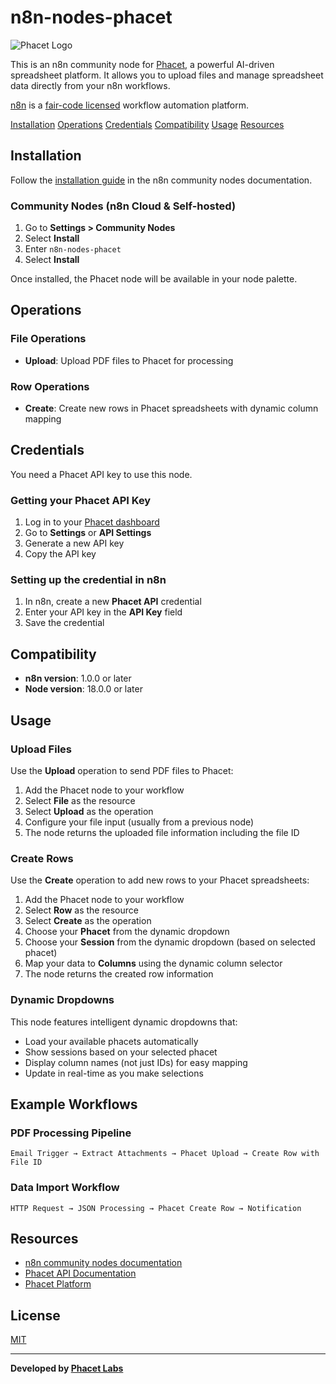 # n8n-nodes-phacet

![Phacet Logo](https://raw.githubusercontent.com/spx-software/n8n-nodes-phacet/main/nodes/Phacet/phacet.svg)

This is an n8n community node for [Phacet](https://phacetlabs.com), a powerful AI-driven spreadsheet platform. It allows you to upload files and manage spreadsheet data directly from your n8n workflows.

[n8n](https://n8n.io/) is a [fair-code licensed](https://docs.n8n.io/reference/license/) workflow automation platform.

[Installation](#installation)
[Operations](#operations)
[Credentials](#credentials)
[Compatibility](#compatibility)
[Usage](#usage)
[Resources](#resources)

## Installation

Follow the [installation guide](https://docs.n8n.io/integrations/community-nodes/installation/) in the n8n community nodes documentation.

### Community Nodes (n8n Cloud & Self-hosted)

1. Go to **Settings > Community Nodes**
2. Select **Install**
3. Enter `n8n-nodes-phacet`
4. Select **Install**

Once installed, the Phacet node will be available in your node palette.

## Operations

### File Operations
- **Upload**: Upload PDF files to Phacet for processing

### Row Operations
- **Create**: Create new rows in Phacet spreadsheets with dynamic column mapping

## Credentials

You need a Phacet API key to use this node.

### Getting your Phacet API Key

1. Log in to your [Phacet dashboard](https://app.phacetlabs.com)
2. Go to **Settings** or **API Settings**
3. Generate a new API key
4. Copy the API key

### Setting up the credential in n8n

1. In n8n, create a new **Phacet API** credential
2. Enter your API key in the **API Key** field
3. Save the credential

## Compatibility

- **n8n version**: 1.0.0 or later
- **Node version**: 18.0.0 or later

## Usage

### Upload Files

Use the **Upload** operation to send PDF files to Phacet:

1. Add the Phacet node to your workflow
2. Select **File** as the resource
3. Select **Upload** as the operation
4. Configure your file input (usually from a previous node)
5. The node returns the uploaded file information including the file ID

### Create Rows

Use the **Create** operation to add new rows to your Phacet spreadsheets:

1. Add the Phacet node to your workflow
2. Select **Row** as the resource
3. Select **Create** as the operation
4. Choose your **Phacet** from the dynamic dropdown
5. Choose your **Session** from the dynamic dropdown (based on selected phacet)
6. Map your data to **Columns** using the dynamic column selector
7. The node returns the created row information

### Dynamic Dropdowns

This node features intelligent dynamic dropdowns that:
- Load your available phacets automatically
- Show sessions based on your selected phacet
- Display column names (not just IDs) for easy mapping
- Update in real-time as you make selections

## Example Workflows

### PDF Processing Pipeline
```
Email Trigger → Extract Attachments → Phacet Upload → Create Row with File ID
```

### Data Import Workflow
```
HTTP Request → JSON Processing → Phacet Create Row → Notification
```

## Resources

- [n8n community nodes documentation](https://docs.n8n.io/integrations/community-nodes/)
- [Phacet API Documentation](https://docs.phacetlabs.com/reference/authentication-1)
- [Phacet Platform](https://phacetlabs.com)

## License

[MIT](LICENSE.md)

---

**Developed by [Phacet Labs](https://phacetlabs.com)**